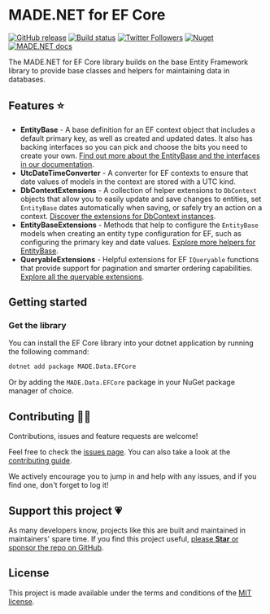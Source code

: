 # MADE.NET for EF Core

[![GitHub release](https://img.shields.io/github/release/MADE-Apps/MADE.NET.svg)](https://github.com/MADE-Apps/MADE.NET/releases)
[![Build status](https://github.com/MADE-Apps/MADE.NET/actions/workflows/ci.yml/badge.svg?branch=main)](https://github.com/MADE-Apps/MADE.NET/actions/workflows/ci.yml)
[![Twitter Followers](https://img.shields.io/twitter/follow/jamesmcroft?label=follow%20%40jamesmcroft&style=flat)](https://twitter.com/jamesmcroft)
[![Nuget](https://img.shields.io/nuget/v/MADE.Data.EFCore.svg)](https://www.nuget.org/packages/MADE.Data.EFCore)
[![MADE.NET docs](https://img.shields.io/badge/docs-MADE.NET-blue.svg)](https://made-apps.github.io/MADE.NET/)

The MADE.NET for EF Core library builds on the base Entity Framework library to provide base classes and helpers for maintaining data in databases.

## Features ⭐

- **EntityBase** - A base definition for an EF context object that includes a default primary key, as well as created and updated dates. It also has backing interfaces so you can pick and choose the bits you need to create your own. [Find out more about the EntityBase and the interfaces in our documentation](https://made-apps.github.io/MADE.NET/api/MADE.Data.EFCore.html).
- **UtcDateTimeConverter** - A converter for EF contexts to ensure that date values of models in the context are stored with a UTC kind.
- **DbContextExtensions** - A collection of helper extensions to `DbContext` objects that allow you to easily update and save changes to entities, set `EntityBase` dates automatically when saving, or safely try an action on a context. [Discover the extensions for DbContext instances](https://made-apps.github.io/MADE.NET/api/MADE.Data.EFCore.Extensions.DbContextExtensions.html).
- **EntityBaseExtensions** - Methods that help to configure the `EntityBase` models when creating an entity type configuration for EF, such as configuring the primary key and date values. [Explore more helpers for EntityBase](https://made-apps.github.io/MADE.NET/api/MADE.Data.EFCore.Extensions.EntityBaseExtensions.html).
- **QueryableExtensions** - Helpful extensions for EF `IQueryable` functions that provide support for pagination and smarter ordering capabilities. [Explore all the queryable extensions](https://made-apps.github.io/MADE.NET/api/MADE.Data.EFCore.Extensions.QueryableExtensions.html).

## Getting started

### Get the library

You can install the EF Core library into your dotnet application by running the following command:

```bash
dotnet add package MADE.Data.EFCore
```

Or by adding the `MADE.Data.EFCore` package in your NuGet package manager of choice.

## Contributing 🤝🏻

Contributions, issues and feature requests are welcome!

Feel free to check the [issues page](https://github.com/MADE-Apps/MADE.NET/issues). You can also take a look at the [contributing guide](https://github.com/MADE-Apps/MADE.NET/blob/main/CONTRIBUTING.md).

We actively encourage you to jump in and help with any issues, and if you find one, don't forget to log it!

## Support this project 💗

As many developers know, projects like this are built and maintained in maintainers' spare time. If you find this project useful, [please **Star** or sponsor the repo on GitHub](https://github.com/MADE-Apps/MADE.NET).

## License

This project is made available under the terms and conditions of the [MIT license](LICENSE).
